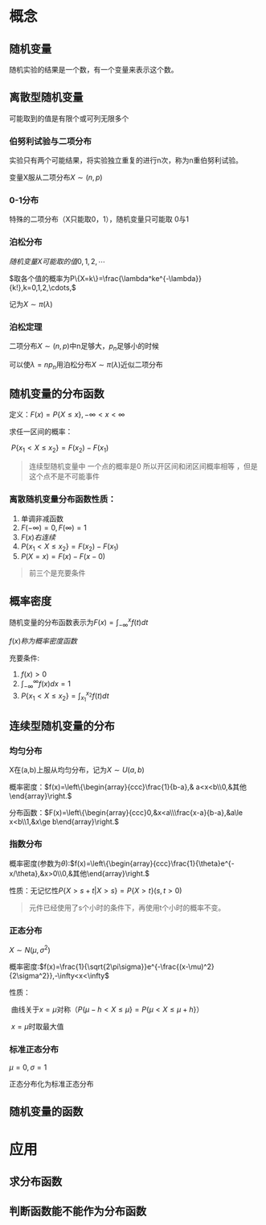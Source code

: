 # 概念

## 随机变量

随机实验的结果是一个数，有一个变量来表示这个数。

## 离散型随机变量

可能取到的值是有限个或可列无限多个

### 伯努利试验与二项分布

实验只有两个可能结果，将实验独立重复的进行n次，称为n重伯努利试验。

变量X服从二项分布$X\sim(n,p)$

### 0-1分布

特殊的二项分布（X只能取0，1），随机变量只可能取 0与1

### 泊松分布

$随机变量X可能取的值0,1,2,\cdots$

$取各个值的概率为P\{X=k\}=\frac{\lambda^ke^{-\lambda}}{k!},k=0,1,2,\cdots,$

记为$X\sim\pi(\lambda)$

### 泊松定理

二项分布$X\sim(n,p)$中n足够大，$p_n$足够小的时候

可以使$\lambda=np_n$用泊松分布$X\sim\pi(\lambda)$近似二项分布

## 随机变量的分布函数

定义：$F(x)=P\{X\le x\},-\infty<x<\infty$

求任一区间的概率：

​	$P\{x_1<X\le x_2\}=F(x_2)-F(x_1)$

> 连续型随机变量中 一个点的概率是0 所以开区间和闭区间概率相等 ，但是这个点不是不可能事件

### 离散随机变量分布函数性质：

1. 单调非减函数
2. $F(-\infty)=0,F(\infty)=1$
3. $F(x)右连续$
4. $P\{x_1<X\le x_2\}=F(x_2)-F(x_1)$
5.  $P(X=x)=F(x)-F(x-0)$

>前三个是充要条件

## 概率密度

随机变量的分布函数表示为$F(x)=\int_{-\infty}^xf(t)dt$

$f(x)称为概率密度函数$

充要条件:

1. $f(x)>0$
2. $\int_{-\infty}^{\infty}f(x)dx=1$
3. $P\{x_1<X\le x_2\}=\int_{x_1}^{x_2}f(t)dt$

## 连续型随机变量的分布

### 均匀分布

X在(a,b)上服从均匀分布，记为$X\sim U(a,b)$

概率密度：$f(x)=\left\{\begin{array}{ccc}\frac{1}{b-a},& a<x<b\\0,&其他\end{array}\right.$

分布函数：$F(x)=\left\{\begin{array}{ccc}0,&x<a\\\frac{x-a}{b-a},&a\le x<b\\1,&x\ge b\end{array}\right.$

### 指数分布

概率密度(参数为$\theta$):$f(x)=\left\{\begin{array}{ccc}\frac{1}{\theta}e^{-x/\theta},&x>0\\0,&其他\end{array}\right.$

性质：无记忆性$P\{X>s+t|X>s\}=P\{X>t\}(s,t>0)$

> 元件已经使用了s个小时的条件下，再使用t个小时的概率不变。

### 正态分布

$X\sim N(\mu,\sigma^2)$

概率密度:$f(x)=\frac{1}{\sqrt{2\pi\sigma}}e^{-\frac{(x-\mu)^2}{2\sigma^2}},-\infty<x<\infty$

性质：

​	曲线关于$x=\mu$对称（$P\{\mu-h<X\le\mu\}=P\{\mu<X\le\mu+h\}$）

​	$x=\mu$时取最大值

### 标准正态分布

$\mu=0 ,\sigma=1$

正态分布化为标准正态分布

## 随机变量的函数



# 应用

## 求分布函数

## 判断函数能不能作为分布函数

